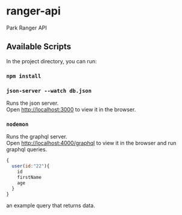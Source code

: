 # ranger-api
Park Ranger API

## Available Scripts

In the project directory, you can run:

### `npm install`
### `json-server --watch db.json`
Runs the json server.<br />
Open [http://localhost:3000](http://localhost:3000) to view it in the browser.

### `nodemon`
Runs the graphql server.<br />
Open [http://localhost:4000/graphql](http://localhost:4000/graphql) to view it in the browser and run graphql queries.



```javascript
{
  user(id:"22"){
    id
    firstName
    age
  }
}
```

an example query that returns data.




